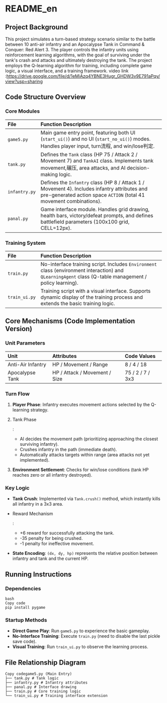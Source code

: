 # README_en

## Project Background

This project simulates a turn-based strategy scenario similar to the battle between 10 anti-air infantry and an Apocalypse Tank in Command & Conquer: Red Alert 3. The player controls the infantry units using reinforcement learning algorithms, with the goal of surviving under the tank's crash and attacks and ultimately destroying the tank. The project employs the Q-learning algorithm for training, including complete game logic, a visual interface, and a training framework.
video link :https://drive.google.com/file/d/1eMiAzq4YBNE3Hugr_GHDW3v9E791aPqy/view?usp=sharing

## Code Structure Overview

### Core Modules

| File          | Function Description                                         |
| :------------ | :----------------------------------------------------------- |
| `game5.py`    | Main game entry point, featuring both UI (`start_ui()`) and no UI (`start_no_ui()`) modes. Handles player input, turn流程, and win/lose判定. |
| `tank.py`     | Defines the `Tank` class (HP 75 / Attack 2 / Movement 7) and `TankAI` class. Implements tank movement,碾压, area attacks, and AI decision-making logic. |
| `infantry.py` | Defines the `Infantry` class (HP 8 / Attack 1 / Movement 4). Includes infantry attributes and pre-generated action space `ACTION` (total 41 movement combinations). |
| `panal.py`    | Game interface module. Handles grid drawing, health bars, victory/defeat prompts, and defines battlefield parameters (100x100 grid, CELL=12px). |

### Training System

| File          | Function Description                                         |
| :------------ | :----------------------------------------------------------- |
| `train.py`    | No-interface training script. Includes `Environment` class (environment interaction) and `QLearningAgent` class (Q-table management / policy learning). |
| `train_ui.py` | Training script with a visual interface. Supports dynamic display of the training process and extends the basic training logic. |

## Core Mechanisms (Code Implementation Version)

### Unit Parameters

| Unit              | Attributes                    | Code Values      |
| :---------------- | :---------------------------- | :--------------- |
| Anti-Air Infantry | HP / Movement / Range         | 8 / 4 / 18       |
| Apocalypse Tank   | HP / Attack / Movement / Size | 75 / 2 / 7 / 3x3 |

### Turn Flow

1. **Player Phase**: Infantry executes movement actions selected by the Q-learning strategy.

2. Tank Phase

   :

   - AI decides the movement path (prioritizing approaching the closest surviving infantry).
   - Crushes infantry in the path (immediate death).
   - Automatically attacks targets within range (area attacks not yet implemented).

3. **Environment Settlement**: Checks for win/lose conditions (tank HP reaches zero or all infantry destroyed).

### Key Logic

- **Tank Crush**: Implemented via `Tank.crush()` method, which instantly kills all infantry in a 3x3 area.

- Reward Mechanism

  :

  - +6 reward for successfully attacking the tank.
  - -35 penalty for being crushed.
  - -1 penalty for ineffective movement.

- **State Encoding**: `(dx, dy, hp)` represents the relative position between infantry and tank and the current HP.

## Running Instructions

### Dependencies

```
bash
Copy code
pip install pygame
```

### Startup Methods

- **Direct Game Play**: Run `game5.py` to experience the basic gameplay.
- **No-Interface Training**: Execute `train.py` (need to disable the last pickle save code).
- **Visual Training**: Run `train_ui.py` to observe the learning process.

## File Relationship Diagram

```
Copy codegame5.py (Main Entry) 
├── tank.py # Tank logic 
├── infantry.py # Infantry attributes 
├── panal.py # Interface drawing 
├── train.py # Core training logic 
└── train_ui.py # Training interface extension 
```